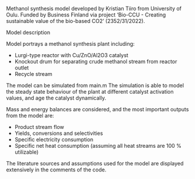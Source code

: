 Methanol synthesis model developed by Kristian Tiiro from University of Oulu.
Funded by Business Finland via project ‘Bio-CCU - Creating sustainable value of the bio-based CO2’ (2352/31/2022).

Model description

Model portrays a methanol synthesis plant including:
 - Lurgi-type reactor with Cu/ZnO/Al2O3 catalyst
 - Knockout drum for separating crude methanol stream from reactor outlet
 - Recycle stream

The model can be simulated from main.m
The simulation is able to model the steady state behaviour of the plant 
at different catalyst activation values, and age the catalyst dynamically.

Mass and energy balances are considered, and the most important outputs 
from the model are:
 - Product stream flow
 - Yields, conversions and selectivities
 - Specific electricity consumption
 - Specific net heat consumption (assuming all heat streams are 100 % utilizable)

The literature sources and assumptions used for the model are displayed extensively 
in the comments of the code.

